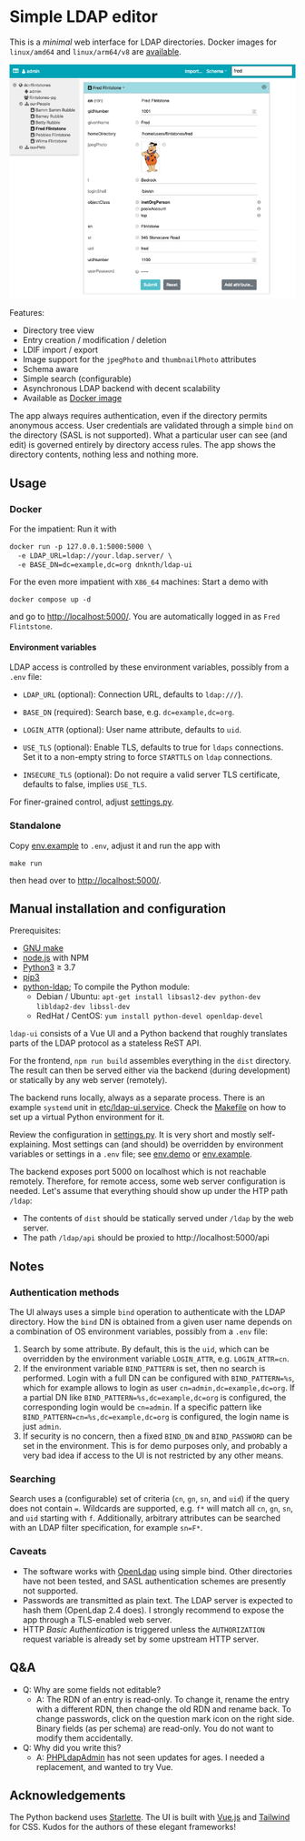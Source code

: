 # Simple LDAP editor

This is a *minimal* web interface for LDAP directories. Docker images for `linux/amd64` and `linux/arm64/v8` are [available](https://hub.docker.com/r/dnknth/ldap-ui).

![Screenshot](screenshot.png?raw=true)

Features:

* Directory tree view
* Entry creation / modification / deletion
* LDIF import / export
* Image support for the `jpegPhoto` and `thumbnailPhoto` attributes
* Schema aware
* Simple search (configurable)
* Asynchronous LDAP backend with decent scalability
* Available as [Docker image](https://hub.docker.com/r/dnknth/ldap-ui/)

The app always requires authentication, even if the directory permits anonymous access. User credentials are validated through a simple `bind` on the directory (SASL is not supported). What a particular user can see (and edit) is governed entirely by directory access rules. The app shows the directory contents, nothing less and nothing more.

## Usage

### Docker

For the impatient: Run it with

    docker run -p 127.0.0.1:5000:5000 \
      -e LDAP_URL=ldap://your.ldap.server/ \
      -e BASE_DN=dc=example,dc=org dnknth/ldap-ui

For the even more impatient with `X86_64` machines: Start a demo with

    docker compose up -d

and go to [http://localhost:5000/](http://localhost:5000/). You are automatically logged in as `Fred Flintstone`.

#### Environment variables

LDAP access is controlled by these environment variables, possibly from a `.env` file:

* `LDAP_URL` (optional): Connection URL, defaults to `ldap:///`).
* `BASE_DN` (required): Search base, e.g. `dc=example,dc=org`.
* `LOGIN_ATTR` (optional): User name attribute, defaults to `uid`.

* `USE_TLS` (optional): Enable TLS, defaults to true for `ldaps` connections. Set it to a non-empty string to force `STARTTLS` on `ldap` connections.
* `INSECURE_TLS` (optional): Do not require a valid server TLS certificate, defaults to false, implies `USE_TLS`.
 
For finer-grained control, adjust [settings.py](settings.py).

### Standalone

Copy [env.example](env.example) to `.env`, adjust it and run the app with

    make run

then head over to [http://localhost:5000/](http://localhost:5000/).

## Manual installation and configuration

Prerequisites:

* [GNU make](https://www.gnu.org/software/make/)
* [node.js](https://nodejs.dev) with NPM
* [Python3](https://www.python.org) ≥ 3.7
* [pip3](https://packaging.python.org/tutorials/installing-packages/)
* [python-ldap](https://pypi.org/project/python-ldap/); To compile the Python module:
  * Debian / Ubuntu: `apt-get install libsasl2-dev python-dev libldap2-dev libssl-dev`
  * RedHat / CentOS: `yum install python-devel openldap-devel`

`ldap-ui` consists of a Vue UI and a Python backend that roughly translates parts of the LDAP protocol as a stateless ReST API.

For the frontend, `npm run build` assembles everything in the `dist` directory.
The result can then be served either via the backend (during development) or statically by any web server (remotely).

The backend runs locally, always as a separate process. There is an example `systemd` unit in [etc/ldap-ui.service](etc/ldap-ui.service). Check the [Makefile](Makefile) on how to set up a virtual Python environment for it.

Review the configuration in [settings.py](settings.py). It is very short and mostly self-explaining.
Most settings can (and should) be overridden by environment variables or settings in a `.env` file; see [env.demo](env.demo) or [env.example](env.example).

The backend exposes port 5000 on localhost which is not reachable remotely. Therefore, for remote access, some web server configuration is needed.
Let's assume that everything should show up under the HTP path `/ldap`:

* The contents of `dist` should be statically served under `/ldap` by the web server.
* The path `/ldap/api` should be proxied to http://localhost:5000/api

## Notes

### Authentication methods

The UI always uses a simple `bind` operation to authenticate with the LDAP directory. How the `bind` DN is obtained from a given user name depends on a combination of OS environment variables, possibly from a `.env` file:

1. Search by some attribute. By default, this is the `uid`, which can be overridden by the environment variable `LOGIN_ATTR`, e.g. `LOGIN_ATTR=cn`.
2. If the environment variable `BIND_PATTERN` is set, then no search is performed. Login with a full DN can be configured with `BIND_PATTERN=%s`, which for example allows to login as user `cn=admin,dc=example,dc=org`. If a partial DN like `BIND_PATTERN=%s,dc=example,dc=org` is configured, the corresponding login would be `cn=admin`. If a specific pattern like `BIND_PATTERN=cn=%s,dc=example,dc=org` is configured, the login name is just `admin`.
3. If security is no concern, then a fixed `BIND_DN` and `BIND_PASSWORD` can be set in the environment. This is for demo purposes only, and probably a very bad idea if access to the UI is not restricted by any other means.

### Searching

Search uses a (configurable) set of criteria (`cn`, `gn`, `sn`, and `uid`) if the query does not contain `=`.
Wildcards are supported, e.g. `f*` will match all `cn`, `gn`, `sn`, and `uid` starting with `f`.
Additionally, arbitrary attributes can be searched with an LDAP filter specification, for example `sn=F*`.

### Caveats

* The software works with [OpenLdap](http://www.openldap.org) using simple bind. Other directories have not been tested, and SASL authentication schemes are presently not supported.
* Passwords are transmitted as plain text. The LDAP server is expected to hash them (OpenLdap 2.4 does). I strongly recommend to expose the app through a TLS-enabled web server.
* HTTP *Basic Authentication* is triggered unless the `AUTHORIZATION` request variable is already set by some upstream HTTP server.

## Q&A

* Q: Why are some fields not editable?
  * A: The RDN of an entry is read-only. To change it, rename the entry with a different RDN, then change the old RDN and rename back. To change passwords, click on the question mark icon on the right side. Binary fields (as per schema) are read-only. You do not want to modify them accidentally.
* Q: Why did you write this?
  * A: [PHPLdapAdmin](http://phpldapadmin.sf.net/) has not seen updates for ages. I needed a replacement, and wanted to try Vue.

## Acknowledgements

The Python backend uses [Starlette](https://starlette.io). The UI is built with [Vue.js](https://vuejs.org) and [Tailwind](https://tailwindcss.com/) for CSS. Kudos for the authors of these elegant frameworks!
